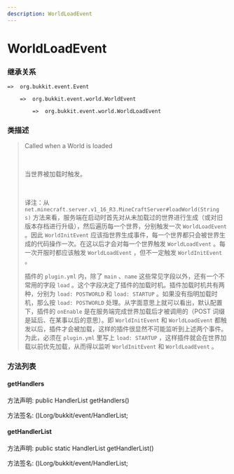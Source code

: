 ```yaml
---
description: WorldLoadEvent
---
```


# WorldLoadEvent

### 继承关系

    =>  org.bukkit.event.Event

        =>  org.bukkit.event.world.WorldEvent

            =>  org.bukkit.event.world.WorldLoadEvent

### 类描述

> Called when a World is loaded
> 
> <br>
> 
> 当世界被加载时触发。
> 
> <br>
> 
> 译注：从 `net.minecraft.server.v1_16_R3.MineCraftServer#loadWorld(String s)` 方法来看，服务端在启动时首先对从未加载过的世界进行生成（或对旧版本存档进行升级），然后遍历每一个世界，分别触发一次 `WorldLoadEvent` 。因此 `WorldInitEvent` 应该指世界生成事件，每一个世界都只会被世界生成的代码操作一次。在这以后才会对每一个世界触发 `WorldLoadEvent` 。每一次开服时都应该触发 `WorldLoadEvent` ，但不一定触发 `WorldInitEvent` 。
> 
> 插件的 `plugin.yml` 内，除了 `main` 、`name` 这些常见字段以外，还有一个不常用的字段 `load` 。这个字段决定了插件的加载时机。插件加载时机共有两种，分别为 `load: POSTWORLD` 和 `load: STARTUP` 。如果没有指明加载时机，那么按 `load: POSTWORLD` 处理。从字面意思上就可以看出，默认配置下，插件的 `onEnable` 是在服务端完成世界加载后才被调用的（POST 词缀是延后、在某事以后的意思）。即 `WorldInitEvent` 和 `WorldLoadEvent` 都触发以后，插件才会被加载，这样的插件很显然不可能监听到上述两个事件。为此，必须在 `plugin.yml` 里写上 `load: STARTUP` ，这样插件就会在世界加载以前优先加载，从而得以监听 `WorldInitEvent` 和 `WorldLoadEvent` 。

### 方法列表

#### getHandlers

方法声明: public HandlerList getHandlers()

方法签名: ()Lorg/bukkit/event/HandlerList;

#### getHandlerList

方法声明: public static HandlerList getHandlerList()

方法签名: ()Lorg/bukkit/event/HandlerList;